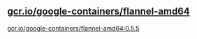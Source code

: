 
[gcr.io/google-containers/flannel-amd64](https://hub.docker.com/r/anjia0532/google-containers.flannel-amd64/tags/)
-----


[gcr.io/google-containers/flannel-amd64:0.5.5](https://hub.docker.com/r/anjia0532/google-containers.flannel-amd64/tags/)



